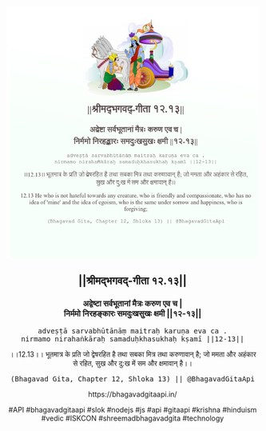 <img src="../../asset/BG_12_13.png"/>
<center><h2>||श्रीमद्‍भगवद्‍-गीता १२.१३||</h2>
<h3>अद्वेष्टा सर्वभूतानां मैत्रः करुण एव च |<br/>निर्ममो निरहङ्कारः समदुःखसुखः क्षमी ||१२-१३||</h3>
<pre>adveṣṭā sarvabhūtānāṃ maitraḥ karuṇa eva ca .<br/>nirmamo nirahaṅkāraḥ samaduḥkhasukhaḥ kṣamī ||12-13||</pre>
<p>।।12.13।। भूतमात्र के प्रति जो द्वेषरहित है तथा सबका मित्र तथा करुणावान् है; जो ममता और अहंकार से रहित, सुख और दु:ख में सम और क्षमावान् है।।</p>
<pre>(Bhagavad Gita, Chapter 12, Shloka 13) || @BhagavadGitaApi</pre><p>https://bhagavadgitaapi.in/</p><p>#API #bhagavadgitaapi #slok #nodejs #js #api #gitaapi #krishna #hinduism #vedic #ISKCON #shreemadbhagavadgita #technology</p></center>